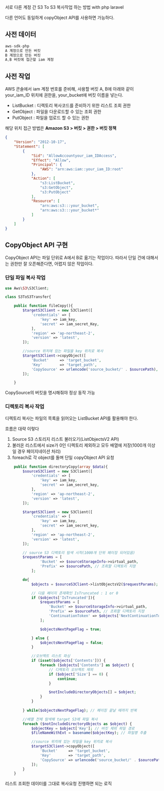 서로 다른 계정 간 S3 To S3 복사작업 하는 방법 with php laravel

다른 언어도 동일하게 copyObject API를 사용하면 가능하다.

## 사전 데이터

```jsx
aws-sdk-php
A 계정으로 만든 버킷
B 계정으로 만든 버킷
A,B 버킷에 접근할 iam 계정
```

## 사전 작업

AWS 콘솔에서 iam 계정 번호를 준비해, 사용할 버킷 A, B에 아래와 같이 your_iam_ID 위치에 권한을, your_bucket에 버킷 이름을 넣는다.

- ListBucket : 디렉토리 복사코드를 준비하기 위한 리스트 조회 권한
- GetObject : 파일을 다운로드할 수 있는 조회 권한
- PutObject : 파일을 업로드 할 수 있는 권한

해당 위치 접근 방법은 **Amazon S3 > 버킷 > 권한 > 버킷 정책**

```json
{
    "Version": "2012-10-17",
    "Statement": [
        {
            "Sid": "AllowAccountyour_iam_IDAccess",
            "Effect": "Allow",
            "Principal": {
                "AWS": "arn:aws:iam::your_iam_ID:root"
            },
            "Action": [
                "s3:ListBucket",
                "s3:GetObject",
                "s3:PutObject"
            ],
            "Resource": [
                "arn:aws:s3:::your_bucket",
                "arn:aws:s3:::your_bucket*"
            ]
        }
    ]
}
```

## CopyObject API 구현

CopyObject API는 파일 단위로 A에서 B로 옮기는 작업이다.
따라서 단일 건에 대해서는 권한만 잘 오픈해준다면, 어렵지 않은 작업이다.

### 단일 파일 복사 작업

```php
use Aws\S3\S3Client;

class S3ToS3Transfer{

    public function fileCopy(){
        $targetS3Client = new S3Client([
            'credentials' => [
                'key' => iam_key,
                'secret' => iam_secret_Key,
            ],
            'region' => 'ap-northeast-2',
            'version' => 'latest',
        ]);

        //source 위치에 있는 파일을 key 위치로 복사
        $targetS3Client->copyObject([
            'Bucket'     => 'target_bucket',
            'Key'        => 'target_path',
            'CopySource' => urlencode('source_bucket/' . $sourcePath),
        ]);

    }
```

CopySource의 버킷을 명시해줘야 정상 동작 가능

### 디렉토리 복사 작업

디렉토리 복사는 파일의 목록을 읽어오는 ListBucket API를 활용해야 한다.

흐름은 대략 이렇다

1. Source S3 스토리지 리스트 불러오기(ListObjectsV2 API)
2. 불러온 리스트에서 size가 0인 디렉토리 제외하고 모두 배열에 저장(1000개 이상일 경우 페이지네이션 처리)
3. foreach로 각 object를 돌며 단일 copyObject API 요청

```php
    public function directoryCopy(array $data){
        $sourceS3Client = new S3Client([
            'credentials' => [
                'key' => iam_key,
                'secret' => iam_secret_key,
            ],
            'region' => 'ap-northeast-2',
            'version' => 'latest',
        ]);

        $targetS3Client = new S3Client([
            'credentials' => [
                'key' => iam_key,
                'secret' => iam_secret_key,
            ],
            'region' => 'ap-northeast-2',
            'version' => 'latest',
        ]);

        // source S3 디렉토리 탐색 시작(1000개 단위 페이징 되어있음)
        $requestParams = [
                'Bucket' => $sourceStorageInfo->virtual_path,
                'Prefix' => $sourcePath, // 조회할 디렉토리 지정
            ];

        do{
            $objects = $sourceS3Client->listObjectsV2($requestParams);

            // 다음 페이지 존재확인 IsTruncated : 1 or 0
            if ($objects['IsTruncated']){
                $requestParams = [
                    'Bucket' => $sourceStorageInfo->virtual_path,
                    'Prefix' => $sourcePath, // 조회할 디렉토리 지정
                    'ContinuationToken' => $objects['NextContinuationToken'] // 다음 페이지 토큰
                ];

                $objectsNextPageFlag = true;

            } else {
                $objectsNextPageFlag = false;
            }

            //오브젝트 리스트 파싱
            if (isset($objects['Contents'])) {
                foreach ($objects['Contents'] as $object) {
                    // 디렉토리 오브젝트 제외
                    if ($object['Size'] == 0) {
                        continue;
                    }

                    $notIncludeDirectoryObjects[] = $object;
                }
            }
            
        } while($objectsNextPageFlag); // 페이징 끝날 때까지 반복

        //배열 전체 탐색해 target S3에 파일 복사
        foreach ($notIncludeDirectoryObjects as $object) {
            $objectKey = $object['Key']; // 버킷 제외 파일 경로
            $fileNameWithExt = basename($objectKey); // 파일명 추출

            //source 위치에 있는 파일을 key 위치로 복사
            $targetS3Client->copyObject([
                'Bucket'     => 'target_bucket',
                'Key'        => 'target_path',
                'CopySource' => urlencode('source_bucket/' . $sourcePath), // 버킷 + 소스 위치
            ]);
        }
    }
```

리스트 조회한 데이터를 그대로 복사요청 진행하면 되는 로직
